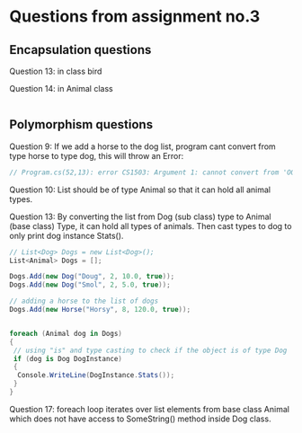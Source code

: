 # Questions from assignment no.3

## Encapsulation questions

Question 13:
in class bird

Question 14:
in Animal class

```cs

```

## Polymorphism questions

Question 9:
If we add a horse to the dog list, program cant convert from type horse to type dog, this will throw an Error:

```cs
// Program.cs(52,13): error CS1503: Argument 1: cannot convert from 'OOPBasics.Horse' to 'OOPBasics.Dog'
```

Question 10:
List should be of type Animal so that it can hold all animal types.

Question 13:
By converting the list from Dog (sub class) type to Animal (base class) Type, it can hold all types of animals. Then cast types to dog to only print dog instance Stats().

```cs
// List<Dog> Dogs = new List<Dog>();
List<Animal> Dogs = [];

Dogs.Add(new Dog("Doug", 2, 10.0, true));
Dogs.Add(new Dog("Smol", 2, 5.0, true));

// adding a horse to the list of dogs
Dogs.Add(new Horse("Horsy", 8, 120.0, true));


foreach (Animal dog in Dogs)
{
 // using "is" and type casting to check if the object is of type Dog
 if (dog is Dog DogInstance)
 {
  Console.WriteLine(DogInstance.Stats());
 }
}
```

Question 17:
foreach loop iterates over list elements from base class Animal which does not have access to SomeString() method inside Dog class.

